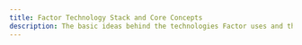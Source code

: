 ```yaml
---
title: Factor Technology Stack and Core Concepts
description: The basic ideas behind the technologies Factor uses and the core concepts behind its architecture
---
```

